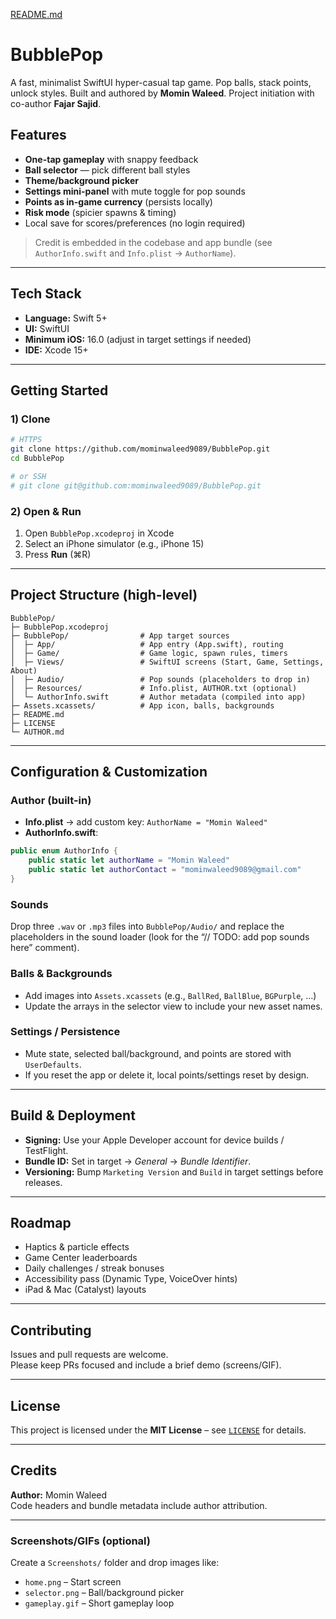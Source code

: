 [README.md](https://github.com/user-attachments/files/22383245/README.md)
# BubblePop

A fast, minimalist SwiftUI hyper-casual tap game. Pop balls, stack points, unlock styles. Built and authored by **Momin Waleed**. Project initiation with co-author **Fajar Sajid**.

## Features
-  **One-tap gameplay** with snappy feedback
-  **Ball selector** — pick different ball styles
-  **Theme/background picker**
-  **Settings mini-panel** with mute toggle for pop sounds
-  **Points as in-game currency** (persists locally)
-  **Risk mode** (spicier spawns & timing)
-  Local save for scores/preferences (no login required)

> Credit is embedded in the codebase and app bundle (see `AuthorInfo.swift` and `Info.plist` → `AuthorName`).

---

## Tech Stack
- **Language:** Swift 5+
- **UI:** SwiftUI
- **Minimum iOS:** 16.0 (adjust in target settings if needed)
- **IDE:** Xcode 15+

---

## Getting Started

### 1) Clone
```bash
# HTTPS
git clone https://github.com/mominwaleed9089/BubblePop.git
cd BubblePop

# or SSH
# git clone git@github.com:mominwaleed9089/BubblePop.git
```

### 2) Open & Run
1. Open `BubblePop.xcodeproj` in Xcode  
2. Select an iPhone simulator (e.g., iPhone 15)  
3. Press **Run** (⌘R)

---

## Project Structure (high-level)

```
BubblePop/
├─ BubblePop.xcodeproj
├─ BubblePop/                # App target sources
│  ├─ App/                   # App entry (App.swift), routing
│  ├─ Game/                  # Game logic, spawn rules, timers
│  ├─ Views/                 # SwiftUI screens (Start, Game, Settings, About)
│  ├─ Audio/                 # Pop sounds (placeholders to drop in)
│  ├─ Resources/             # Info.plist, AUTHOR.txt (optional)
│  └─ AuthorInfo.swift       # Author metadata (compiled into app)
├─ Assets.xcassets/          # App icon, balls, backgrounds
├─ README.md
├─ LICENSE
└─ AUTHOR.md
```

---

## Configuration & Customization

### Author (built-in)
- **Info.plist** → add custom key: `AuthorName = "Momin Waleed"`  
- **AuthorInfo.swift**:
```swift
public enum AuthorInfo {
    public static let authorName = "Momin Waleed"
    public static let authorContact = "mominwaleed9089@gmail.com" 
}
```

### Sounds
Drop three `.wav` or `.mp3` files into `BubblePop/Audio/` and replace the placeholders in the sound loader (look for the “// TODO: add pop sounds here” comment).

### Balls & Backgrounds
- Add images into `Assets.xcassets` (e.g., `BallRed`, `BallBlue`, `BGPurple`, …)  
- Update the arrays in the selector view to include your new asset names.

### Settings / Persistence
- Mute state, selected ball/background, and points are stored with `UserDefaults`.  
- If you reset the app or delete it, local points/settings reset by design.

---

## Build & Deployment

- **Signing:** Use your Apple Developer account for device builds / TestFlight.  
- **Bundle ID:** Set in target → *General* → *Bundle Identifier*.  
- **Versioning:** Bump `Marketing Version` and `Build` in target settings before releases.

---

## Roadmap
- Haptics & particle effects  
- Game Center leaderboards  
- Daily challenges / streak bonuses  
- Accessibility pass (Dynamic Type, VoiceOver hints)  
- iPad & Mac (Catalyst) layouts

---

## Contributing
Issues and pull requests are welcome.  
Please keep PRs focused and include a brief demo (screens/GIF).

---

## License
This project is licensed under the **MIT License** – see [`LICENSE`](./LICENSE) for details.

---

## Credits
**Author:** Momin Waleed  
Code headers and bundle metadata include author attribution.

---

### Screenshots/GIFs (optional)
Create a `Screenshots/` folder and drop images like:
- `home.png` – Start screen  
- `selector.png` – Ball/background picker  
- `gameplay.gif` – Short gameplay loop
